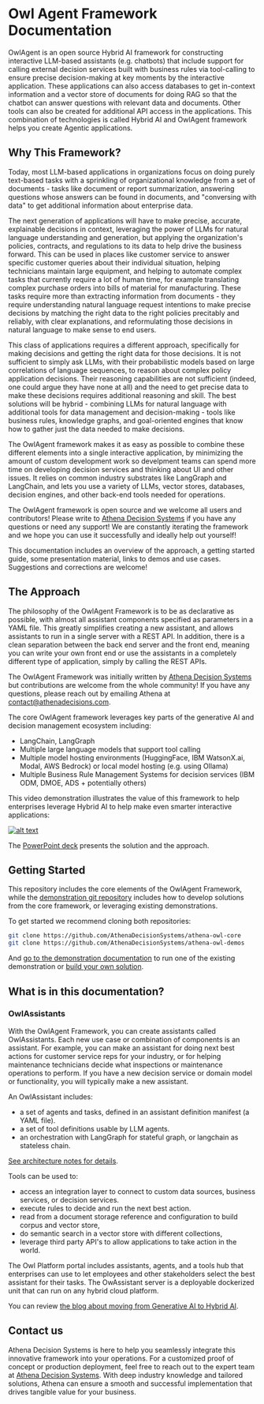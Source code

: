 # Owl Agent Framework Documentation

OwlAgent is an open source Hybrid AI framework for constructing interactive LLM-based assistants (e.g. chatbots) that include support for calling external decision services built with business rules via tool-calling to ensure precise decision-making at key moments by the interactive application. These applications can also access databases to get in-context information and a vector store of documents for doing RAG so that the chatbot can answer questions with relevant data and documents. Other tools can also be created for additional API access in the applications. This combination of technologies is called Hybrid AI and OwlAgent framework helps you create Agentic applications.

## Why This Framework?

Today, most LLM-based applications in organizations focus on doing purely text-based tasks with a sprinkling of organizational knowledge from a set of documents - tasks like document or report summarization, answering questions whose answers can be found in documents, and "conversing with data" to get additional information about enterprise data.

The next generation of applications will have to make precise, accurate, explainable decisions in context, leveraging the power of LLMs for natural language understanding and generation, but applying the organization's policies, contracts, and regulations to its data to help drive the business forward.   This can be used in places like customer service to answer specific customer queries about their individual situation, helping technicians maintain large equipment, and helping to automate complex tasks that currently require a lot of human time, for example translating complex purchase orders into bills of material for manufacturing.   These tasks require more than extracting information from documents - they require understanding natural language request intentions to make precise decisions by matching the right data to the right policies precitably and reliably, with clear explanations, and reformulating those decisions in natural language to make sense to end users.

This class of applications requires a different approach, specifically for making decisions and getting the right data for those decisions.   It is not sufficient to simply ask LLMs, with their probabilistic models based on large correlations of language sequences, to reason about complex policy application decisions.   Their reasoning capabilities are not sufficient (indeed, one could argue they have none at all) and the need to get precise data to make these decisions requires additional reasoning and skill.   The best solutions will be hybrid - combining LLMs for natural language with additional tools for data management and decision-making - tools like business rules, knowledge graphs, and goal-oriented engines that know how to gather just the data needed to make decisions.

The OwlAgent framework makes it as easy as possible to combine these different elements into a single interactive application, by minimizing the amount of custom development work so develpment teams can spend more time on developing decision services and thinking about UI and other issues.   It relies on common industry substrates like LangGraph and LangChain, and lets you use a variety of LLMs, vector stores, databases, decision engines, and other back-end tools needed for operations.

The OwlAgent framework is open source and we welcome all users and contributors!   Please write to [Athena Decision Systems](mailto:contact@athenadecisions.com) if you have any questions or need any support!   We are constantly iterating the framework and we hope you can use it successfully and ideally help out yourself!

This documentation includes an overview of the approach, a getting started guide, some presentation material, links to demos and use cases.   Suggestions and corrections are welcome!

## The Approach

The philosophy of the OwlAgent Framework is to be as declarative as possible, with almost all assistant components specified as parameters in a YAML file.   This greatly simplifies creating a new assistant, and allows assistants to run in a single server with a REST API.   In addition, there is a clean separation between the back end server and the front end, meaning you can write your own front end or use the assistants in a completely different type of application, simply by calling the REST APIs.

The OwlAgent Framework was initially written by [Athena Decision Systems](http://www.athenadecisions.com/) but contributions are welcome from the whole community!   If you have any questions, please reach out by emailing Athena at [contact@athenadecisions.com](mailto:contact@athenadecisions.com).

The core OwlAgent framework leverages key parts of the generative AI and decision management ecosystem including:

* LangChain, LangGraph
* Multiple large language models that support tool calling
* Multiple model hosting environments (HuggingFace, IBM WatsonX.ai, Modal, AWS Bedrock) or local model hosting (e.g. using Ollama)
* Multiple Business Rule Management Systems for decision services (IBM ODM, DMOE, ADS + potentially others)

This video demonstration illustrates the value of this framework to help enterprises leverage Hybrid AI to help make even smarter interactive applications:

[![alt text](https://img.youtube.com/vi/fGEU_obHM5M/0.jpg)](https://www.youtube.com/watch?v=fGEU_obHM5M)

The [PowerPoint deck](https://github.com/AthenaDecisionSystems/athena-owl-core/blob/main/docs/assets/athena-shorter%202024-05-14.pptx) presents the solution and the approach.

## Getting Started

This repository includes the core elements of the OwlAgent Framework, while the [demonstration git repository](https://github.com/AthenaDecisionSystems/athena-owl-demos) includes how to develop solutions from the core framework, or leveraging existing demonstrations.

To get started we recommend cloning both repositories:

```sh
git clone https://github.com/AthenaDecisionSystems/athena-owl-core
git clone https://github.com/AthenaDecisionSystems/athena-owl-demos
```

And [go to the demonstration documentation](https://athenadecisionsystems.github.io/athena-owl-demos/) to run one of the existing demonstration or [build your own solution](https://athenadecisionsystems.github.io/athena-owl-demos/build_sol/).

## What is in this documentation?

### OwlAssistants

With the OwlAgent Framework, you can create assistants called OwlAssistants.   Each new use case or combination of components is an assistant.   For example, you can make an assistant for doing next best actions for customer service reps for your industry, or for helping maintenance technicians decide what inspections or maintenance operations to perform.   If you have a new decision service or domain model or functionality, you will typically make a new assistant.

An OwlAssistant includes:

* a set of agents and tasks, defined in an assistant definition manifest (a YAML file).
* a set of tool definitions usable by LLM agents.
* an orchestration with LangGraph for stateful graph, or langchain as stateless chain.

[See architecture notes for details](arch.md).

Tools can be used to:

* access an integration layer to connect to custom data sources, business services, or decision services.
* execute rules to decide and run the next best action.
* read from a document storage reference and configuration to build corpus and vector store, 
* do semantic search in a vector store with different collections,
* leverage third party API's to allow applications to take action in the world.

The Owl Platform portal includes assistants, agents, and a tools hub that enterprises can use to let employees and other stakeholders select the best assistant for their tasks. The OwAssistant server is a deployable dockerized unit that can run on any hybrid cloud platform.

You can review [the blog about moving from Generative AI to Hybrid AI](./gen_ai_gs.md).

## Contact us

Athena Decision Systems is here to help you seamlessly integrate this innovative framework into your operations. For a customized proof of concept or production deployment, feel free to reach out to the expert team at [Athena Decision Systems](https://athenadecisions.com/contact-us). With deep industry knowledge and tailored solutions, Athena can ensure a smooth and successful implementation that drives tangible value for your business.
